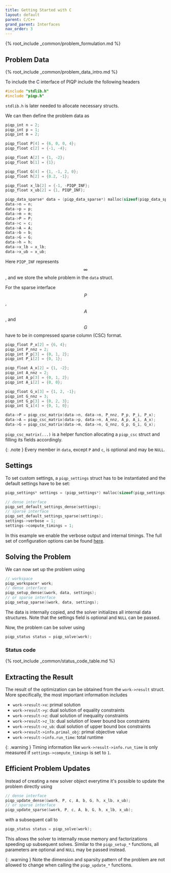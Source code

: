 ```yaml
---
title: Getting Started with C
layout: default
parent: C/C++
grand_parent: Interfaces
nav_order: 3
---
```


{% root_include _common/problem_formulation.md %}

## Problem Data

{% root_include _common/problem_data_intro.md %}

To include the C interface of PIQP include the following headers
```c
#include "stdlib.h"
#include "piqp.h"
```
`stdlib.h` is later needed to allocate necessary structs.

We can then define the problem data as

```c
piqp_int n = 2;
piqp_int p = 1;
piqp_int m = 2;

piqp_float P[4] = {6, 0, 0, 4};
piqp_float c[2] = {-1, -4};

piqp_float A[2] = {1, -2};
piqp_float b[1] = {1};

piqp_float G[4] = {1, -1, 2, 0};
piqp_float h[2] = {0.2, -1};

piqp_float x_lb[2] = {-1, -PIQP_INF};
piqp_float x_ub[2] = {1, PIQP_INF};

piqp_data_sparse* data = (piqp_data_sparse*) malloc(sizeof(piqp_data_sparse));
data->n = n;
data->p = p;
data->m = m;
data->P = P;
data->c = c;
data->A = A;
data->b = b;
data->G = G;
data->h = h;
data->x_lb = x_lb;
data->x_ub = x_ub;
```

Here `PIQP_INF` represents $$\infty$$, and we store the whole problem in the `data` struct.

For the sparse interface $$P$$, $$A$$, and $$G$$ have to be in compressed sparse column (CSC) format.

```c
piqp_float P_x[2] = {6, 4};
piqp_int P_nnz = 2;
piqp_int P_p[3] = {0, 1, 2};
piqp_int P_i[2] = {0, 1};

piqp_float A_x[2] = {1, -2};
piqp_int A_nnz = 2;
piqp_int A_p[3] = {0, 1, 2};
piqp_int A_i[2] = {0, 0};

piqp_float G_x[3] = {1, 2, -1};
piqp_int G_nnz = 3;
piqp_int G_p[3] = {0, 2, 3};
piqp_int G_i[4] = {0, 1, 0};

data->P = piqp_csc_matrix(data->n, data->n, P_nnz, P_p, P_i, P_x);
data->A = piqp_csc_matrix(data->p, data->n, A_nnz, A_p, A_i, A_x);
data->G = piqp_csc_matrix(data->m, data->n, G_nnz, G_p, G_i, G_x);
```

`piqp_csc_matrix(...)` is a helper function allocating a `piqp_csc` struct and filling its fields accordingly.

{: .note }
Every member in `data`, except `P` and `c`, is optional and may be `NULL`.

## Settings

To set custom settings, a `piqp_settings` struct has to be instantiated and the default settings have to be set:

```c
piqp_settings* settings = (piqp_settings*) malloc(sizeof(piqp_settings));

// dense interface
piqp_set_default_settings_dense(settings);
// sparse interface
piqp_set_default_settings_sparse(settings);
settings->verbose = 1;
settings->compute_timings = 1;
```

In this example we enable the verbose output and internal timings. The full set of configuration options can be found [here]({{site.baseurl}}/interfaces/settings).

## Solving the Problem

We can now set up the problem using

```c
// workspace
piqp_workspace* work;
// dense interface
piqp_setup_dense(&work, data, settings);
// or sparse interface
piqp_setup_sparse(&work, data, settings);
```

The data is internally copied, and the solver initializes all internal data structures. Note that the settings field is optional and `NULL` can be passed.

Now, the problem can be solver using

```c
piqp_status status = piqp_solve(work);
```

### Status code

{% root_include _common/status_code_table.md %}

## Extracting the Result

The result of the optimization can be obtained from the `work->result` struct. More specifically, the most important information includes
* `work->result->x`: primal solution
* `work->result->y`: dual solution of equality constraints
* `work->result->z`: dual solution of inequality constraints
* `work->result->z_lb`: dual solution of lower bound box constraints
* `work->result->z_ub`: dual solution of upper bound box constraints
* `work->result->info.primal_obj`: primal objective value
* `work->result->info.run_time`: total runtime

{: .warning }
Timing information like `work->result->info.run_time` is only measured if `settings->compute_timings` is set to `1`.

## Efficient Problem Updates

Instead of creating a new solver object everytime it's possible to update the problem directly using

```c
// dense interface
piqp_update_dense(&work, P, c, A, b, G, h, x_lb, x_ub);
// or sparse interface
piqp_update_sparse(&work, P, c, A, b, G, h, x_lb, x_ub);
```

with a subsequent call to

```c
piqp_status status = piqp_solve(work);
```

This allows the solver to internally reuse memory and factorizations speeding up subsequent solves. Similar to the `piqp_setup_*` functions, all parameters are optional and `NULL` may be passed instead.

{: .warning }
Note the dimension and sparsity pattern of the problem are not allowed to change when calling the `piqp_update_*` functions.
